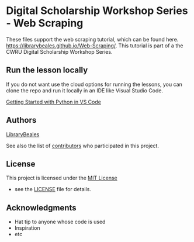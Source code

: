 # Digital Scholarship Workshop Series - Web Scraping

These files support the web scraping tutorial, which can be found here. https://librarybeales.github.io/Web-Scraping/.  This tutorial is part of a the CWRU Digital Scholarship Workshop Series.

## Run the lesson locally

If you do not want use the cloud options for running the lessons, you can clone the repo and run it locally in an IDE like Visual Studio Code.  

[Getting Started with Python in VS Code](https://code.visualstudio.com/docs/python/python-tutorial)

## Authors

[LibraryBeales](https://github.com/LibraryBeales)

See also the list of
[contributors](https://github.com/LibraryBeales/Web-Scraping/contributors)
who participated in this project.

## License

This project is licensed under the [MIT License](https://github.com/LibraryBeales/Web-Scraping/blob/main/LICENSE)
- see the [LICENSE](https://github.com/LibraryBeales/Web-Scraping/blob/main/LICENSE) file for details.

## Acknowledgments

  - Hat tip to anyone whose code is used
  - Inspiration
  - etc
